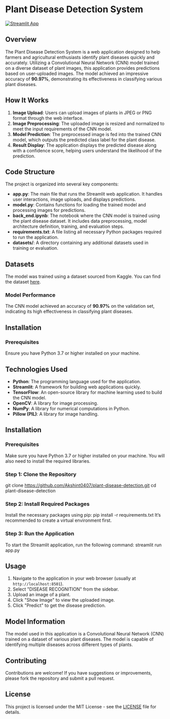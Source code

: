 # Plant Disease Detection System
[![Streamlit App](https://img.shields.io/badge/Streamlit-App-blue)](https://plant-disease-detection-system-gbcndh3oszdff8sg7hx9pa.streamlit.app/)

## Overview
The Plant Disease Detection System is a web application designed to help farmers and agricultural enthusiasts identify plant diseases quickly and accurately. Utilizing a Convolutional Neural Network (CNN) model trained on a diverse dataset of plant images, this application provides predictions based on user-uploaded images. The model achieved an impressive accuracy of **90.97%**, demonstrating its effectiveness in classifying various plant diseases.

## How It Works
1. **Image Upload**: Users can upload images of plants in JPEG or PNG format through the web interface.
2. **Image Preprocessing**: The uploaded image is resized and normalized to meet the input requirements of the CNN model.
3. **Model Prediction**: The preprocessed image is fed into the trained CNN model, which outputs the predicted class label for the plant disease.
4. **Result Display**: The application displays the predicted disease along with a confidence score, helping users understand the likelihood of the prediction.

## Code Structure
The project is organized into several key components:

- **app.py**: The main file that runs the Streamlit web application. It handles user interactions, image uploads, and displays predictions.
- **model.py**: Contains functions for loading the trained model and processing images for predictions.
- **back_end.ipynb**: The notebook where the CNN model is trained using the plant disease dataset. It includes data preprocessing, model architecture definition, training, and evaluation steps.
- **requirements.txt**: A file listing all necessary Python packages required to run the application.
- **datasets/**: A directory containing any additional datasets used in training or evaluation.

## Datasets
The model was trained using a dataset sourced from Kaggle. You can find the dataset [here](https://www.kaggle.com/datasets/vipoooool/new-plant-diseases-dataset/data).

### Model Performance
The CNN model achieved an accuracy of **90.97%** on the validation set, indicating its high effectiveness in classifying plant diseases.

## Installation

### Prerequisites
Ensure you have Python 3.7 or higher installed on your machine.


## Technologies Used
- **Python**: The programming language used for the application.
- **Streamlit**: A framework for building web applications quickly.
- **TensorFlow**: An open-source library for machine learning used to build the CNN model.
- **OpenCV**: A library for image processing.
- **NumPy**: A library for numerical computations in Python.
- **Pillow (PIL)**: A library for image handling.

## Installation

### Prerequisites
Make sure you have Python 3.7 or higher installed on your machine. You will also need to install the required libraries.

### Step 1: Clone the Repository
git clone https://github.com/Akshint0407/plant-disease-detection.git
cd plant-disease-detection

### Step 2: Install Required Packages
Install the necessary packages using pip:
pip install -r requirements.txt
It’s recommended to create a virtual environment first.

### Step 3: Run the Application
To start the Streamlit application, run the following command:
streamlit run app.py

## Usage
1. Navigate to the application in your web browser (usually at `http://localhost:8501`).
2. Select "DISEASE RECOGNITION" from the sidebar.
3. Upload an image of a plant.
4. Click "Show Image" to view the uploaded image.
5. Click "Predict" to get the disease prediction.

## Model Information
The model used in this application is a Convolutional Neural Network (CNN) trained on a dataset of various plant diseases. The model is capable of identifying multiple diseases across different types of plants.

## Contributing
Contributions are welcome! If you have suggestions or improvements, please fork the repository and submit a pull request.

## License
This project is licensed under the MIT License - see the [LICENSE](https://github.com/Akshint0407/Plant-Disease-Detection-System/blob/main/LICENSE) file for details.



